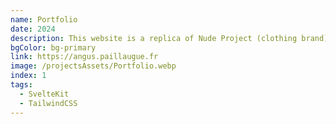 ```yaml
---
name: Portfolio
date: 2024
description: This website is a replica of Nude Project (clothing brand) made with SvelteKit.
bgColor: bg-primary
link: https://angus.paillaugue.fr
image: /projectsAssets/Portfolio.webp
index: 1
tags:
  - SvelteKit
  - TailwindCSS
---
```

